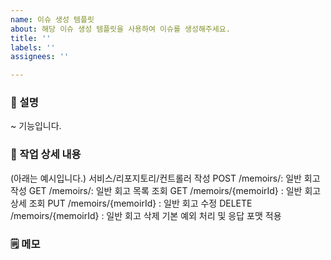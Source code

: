 ```yaml
---
name: 이슈 생성 템플릿
about: 해당 이슈 생성 템플릿을 사용하여 이슈를 생성해주세요.
title: ''
labels: ''
assignees: ''

---
```


### 📝 설명
~ 기능입니다.

### 🔧 작업 상세 내용
(아래는 예시입니다.)
서비스/리포지토리/컨트롤러 작성
POST /memoirs/: 일반 회고 작성
GET /memoirs/: 일반 회고 목록 조회
GET /memoirs/{memoirId} : 일반 회고 상세 조회
PUT /memoirs/{memoirId} : 일반 회고 수정
DELETE /memoirs/{memoirId} : 일반 회고 삭제
기본 예외 처리 및 응답 포맷 적용
### 🗒️ 메모
